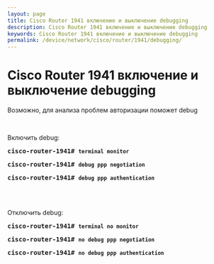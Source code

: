```yaml
---
layout: page
title: Cisco Router 1941 включение и выключение debugging
description: Cisco Router 1941 включение и выключение debugging
keywords: Cisco Router 1941 включение и выключение debugging
permalink: /device/network/cisco/router/1941/debugging/
---
```


# Cisco Router 1941 включение и выключение debugging

Возможно, для анализа проблем авторизации поможет debug

<br/>

Включить debug:

<pre>
<strong>cisco-router-1941# <code>terminal monitor </code></strong>
</pre>

<pre>
<strong>cisco-router-1941# <code>debug ppp negotiation</code></strong>
</pre>

<pre>
<strong>cisco-router-1941# <code>debug ppp authentication</code></strong>
</pre>

<br/><br/>

Отключить debug:

<pre>
<strong>cisco-router-1941# <code>terminal no monitor </code></strong>
</pre>

<pre>
<strong>cisco-router-1941# <code>no debug ppp negotiation</code></strong>
</pre>

<pre>
<strong>cisco-router-1941# <code>no debug ppp authentication</code></strong>
</pre>
